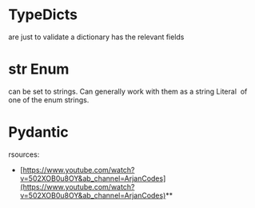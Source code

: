 
# TypeDicts
are just to validate a dictionary has the relevant fields

  
# str Enum
can be set to strings. Can generally work with them as a string Literal  of one of the enum strings.


# Pydantic

rsources:
*  [https://www.youtube.com/watch?v=502XOB0u8OY&ab_channel=ArjanCodes](https://www.youtube.com/watch?v=502XOB0u8OY&ab_channel=ArjanCodes)**
